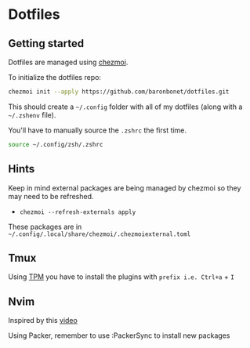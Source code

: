 # Dotfiles


## Getting started

Dotfiles are managed using [chezmoi](https://www.chezmoi.io/).

To initialize the dotfiles repo:

```bash
chezmoi init --apply https://github.com/baronbonet/dotfiles.git
```

This should create a `~/.config` folder with all of my dotfiles (along with a `~/.zshenv` file).

You'll have to manually source the `.zshrc` the first time.

```bash
source ~/.config/zsh/.zshrc
```

## Hints

Keep in mind external packages are being managed by chezmoi so they may need to be refreshed.

- `chezmoi --refresh-externals apply`

These packages are in `~/.config/.local/share/chezmoi/.chezmoiexternal.toml`


## Tmux

Using [TPM](https://github.com/tmux-plugins/tpm) you have to install the plugins with `prefix i.e. Ctrl+a` + `I`

## Nvim
Inspired by this [video](https://www.youtube.com/watch?v=w7i4amO_zaE)

Using Packer, remember to use :PackerSync to install new packages

